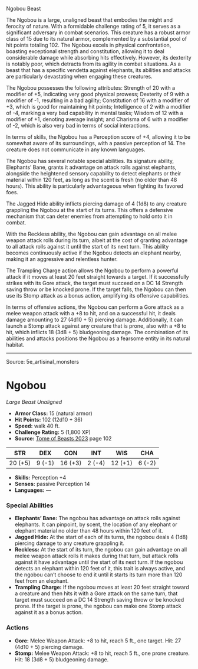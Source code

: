 <MonsterName/>Ngobou</MonsterName>
<CreatureType/>Beast</CreatureType>

<summary>The Ngobou is a large, unaligned beast that embodies the might and ferocity of nature. With a formidable challenge rating of 5, it serves as a significant adversary in combat scenarios. This creature has a robust armor class of 15 due to its natural armor, complemented by a substantial pool of hit points totaling 102. The Ngobou excels in physical confrontation, boasting exceptional strength and constitution, allowing it to deal considerable damage while absorbing hits effectively. However, its dexterity is notably poor, which detracts from its agility in combat situations. As a beast that has a specific vendetta against elephants, its abilities and attacks are particularly devastating when engaging these creatures.</summary>

<detail>

The Ngobou possesses the following attributes: Strength of 20 with a modifier of +5, indicating very good physical prowess; Dexterity of 9 with a modifier of -1, resulting in a bad agility; Constitution of 16 with a modifier of +3, which is good for maintaining hit points; Intelligence of 2 with a modifier of -4, marking a very bad capability in mental tasks; Wisdom of 12 with a modifier of +1, denoting average insight; and Charisma of 6 with a modifier of -2, which is also very bad in terms of social interactions. 

In terms of skills, the Ngobou has a Perception score of +4, allowing it to be somewhat aware of its surroundings, with a passive perception of 14. The creature does not communicate in any known languages. 

The Ngobou has several notable special abilities. Its signature ability, Elephants’ Bane, grants it advantage on attack rolls against elephants, alongside the heightened sensory capability to detect elephants or their material within 120 feet, as long as the scent is fresh (no older than 48 hours). This ability is particularly advantageous when fighting its favored foes. 

The Jagged Hide ability inflicts piercing damage of 4 (1d8) to any creature grappling the Ngobou at the start of its turns. This offers a defensive mechanism that can deter enemies from attempting to hold onto it in combat. 

With the Reckless ability, the Ngobou can gain advantage on all melee weapon attack rolls during its turn, albeit at the cost of granting advantage to all attack rolls against it until the start of its next turn. This ability becomes continuously active if the Ngobou detects an elephant nearby, making it an aggressive and relentless hunter.

The Trampling Charge action allows the Ngobou to perform a powerful attack if it moves at least 20 feet straight towards a target. If it successfully strikes with its Gore attack, the target must succeed on a DC 14 Strength saving throw or be knocked prone. If the target falls, the Ngobou can then use its Stomp attack as a bonus action, amplifying its offensive capabilities.

In terms of offensive actions, the Ngobou can perform a Gore attack as a melee weapon attack with a +8 to hit, and on a successful hit, it deals damage amounting to 27 (4d10 + 5) piercing damage. Additionally, it can launch a Stomp attack against any creature that is prone, also with a +8 to hit, which inflicts 18 (3d8 + 5) bludgeoning damage. The combination of its abilities and attacks positions the Ngobou as a fearsome entity in its natural habitat.</detail>



---

Source: 5e_artisinal_monsters

# Ngobou

*Large* *Beast* *Unaligned*

- **Armor Class:** 15 (natural armor)
- **Hit Points:** 102 (12d10 + 36)
- **Speed:** walk 40 ft.
- **Challenge Rating:** 5 (1,800 XP)
- **Source:** [Tome of Beasts 2023](https://koboldpress.com/kpstore/product/tome-of-beasts-1-2023-edition/) page 102

| STR | DEX | CON | INT | WIS | CHA |
| --- | --- | --- | --- | --- | --- |
| 20 (+5) | 9 (-1) | 16 (+3) | 2 (-4) | 12 (+1) | 6 (-2) |

- **Skills:** Perception +4
- **Senses:** passive Perception 14
- **Languages:** —

### Special Abilities

- **Elephants’ Bane:** The ngobou has advantage on attack rolls against elephants. It can pinpoint, by scent, the location of any elephant or elephant material no older than 48 hours within 120 feet of it.
- **Jagged Hide:** At the start of each of its turns, the ngobou deals 4 (1d8) piercing damage to any creature grappling it.
- **Reckless:** At the start of its turn, the ngobou can gain advantage on all melee weapon attack rolls it makes during that turn, but attack rolls against it have advantage until the start of its next turn. If the ngobou detects an elephant within 120 feet of it, this trait is always active, and the ngobou can’t choose to end it until it starts its turn more than 120 feet from an elephant.
- **Trampling Charge:** If the ngobou moves at least 20 feet straight toward a creature and then hits it with a Gore attack on the same turn, that target must succeed on a DC 14 Strength saving throw or be knocked prone. If the target is prone, the ngobou can make one Stomp attack against it as a bonus action.

### Actions

- **Gore:** Melee Weapon Attack: +8 to hit, reach 5 ft., one target. Hit: 27 (4d10 + 5) piercing damage.
- **Stomp:** Melee Weapon Attack: +8 to hit, reach 5 ft., one prone creature. Hit: 18 (3d8 + 5) bludgeoning damage.


